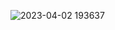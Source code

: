 ![2023-04-02 193637](https://user-images.githubusercontent.com/117012853/229366542-14621fb6-009e-4d3f-8d80-60421d2d064c.png)
